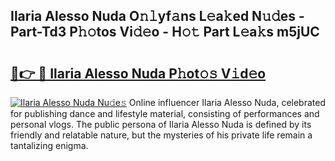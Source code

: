 ## Ilaria Alesso Nuda O𝚗𝚕yf𝚊ns L𝚎a𝚔ed N𝚞𝚍es - Part-Td3 P𝚑𝚘tos Vi𝚍𝚎o - H𝚘𝚝 Part L𝚎a𝚔s m5jUC

# <h2><a href="http://kfdhaj.oniu.top/?m=Ilaria+Alesso+Nuda">🔗👉 🔴 Ilaria Alesso Nuda P𝚑ot𝚘𝚜 V𝚒d𝚎o</a></h2>

[![Ilaria Alesso Nuda Nu𝚍e𝚜](https://i.imgur.com/0qMVB7G.gif)](http://kfdhaj.oniu.top/?m=Ilaria+Alesso+Nuda)
Online influencer Ilaria Alesso Nuda, celebrated for publishing dance and lifestyle material, consisting of performances and personal vlogs. The public persona of Ilaria Alesso Nuda is defined by its friendly and relatable nature, but the mysteries of his private life remain a tantalizing enigma.  

